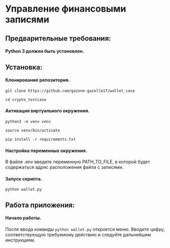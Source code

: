# Управление финансовыми записями
## Предварительные требования:
#### Python 3 должен быть установлен.
## Установка:
#### Клонирование репозитория.
`git clone https://github.com/gazone-gazelle17/wallet_case`

`cd crypto_testcase`
#### Активация виртуального окружения.
`python3 -m venv venv`

`source venv/bin/activate`

`pip install -r requirements.txt`
#### Настройка переменных окружения.
В файле .env введите переменную PATH_TO_FILE, в которой будет содержаться адрес расположения файла с записями.
#### Запуск скрипта.
`python wallet.py`
## Работа приложения:
#### Начало работы.
После ввода команды `python wallet.py` откроется меню.
Вводите цифру, соответствующую требуемому действию и следуйте дальнейшим инструкциям.

